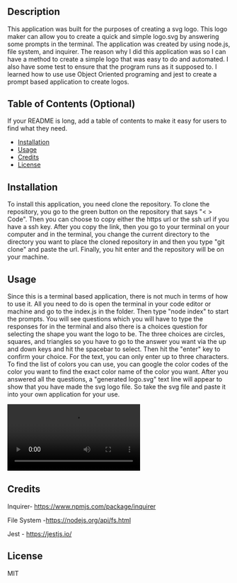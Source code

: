 # <Svg-Logo-Maker>

## Description

This application was built for the purposes of creating a svg logo. This logo maker can allow you to create a quick and simple logo.svg by answering some prompts in the terminal. The application was created by using node.js, file system, and inquirer. The reason why I did this application was so I can have a method to create a simple logo that was easy to do and automated. I also have some test to ensure that the program runs as it supposed to. I learned how to use use Object Oriented programing and jest to create a prompt based application to create logos.

## Table of Contents (Optional)

If your README is long, add a table of contents to make it easy for users to find what they need.

- [Installation](#installation)
- [Usage](#usage)
- [Credits](#credits)
- [License](#license)

## Installation

To install this application, you need clone the repository. To clone the repository, you go to the green button on the repository that says "< > Code". Then you can choose to copy either the https url or the ssh url if you have a ssh key. After you copy the link, then you go to your terminal on your computer and in the terminal, you change the current directory to the directory you want to place the cloned repository in and then you type "git clone" and paste the url. Finally, you hit enter and the repository will be on your machine.

## Usage

Since this is a terminal based application, there is not much in terms of how to use it. All you need to do is open the terminal in your code editor or machine and go to the index.js in the folder. Then type "node index" to start the prompts. You will see questions which you will have to type the responses for in the terminal and also there is a choices question for selecting the shape you want the logo to be. The three choices are circles, squares, and triangles so you have to go to the answer you want via the up and down keys and hit the spacebar to select. Then hit the "enter" key to confirm your choice. For the text, you can only enter up to three characters. To find the list of colors you can use, you can google the color codes of the color you want to find the exact color name of the color you want. After you answered all the questions, a "generated logo.svg" text line will appear to show that you have made the svg logo file. So take the svg file and paste it into your own application for your use.

![Tutorial Video](./Untitled_%20Mar%208%2C%202023%2012_02%20AM.webm)

## Credits

Inquirer- https://www.npmjs.com/package/inquirer

File System -https://nodejs.org/api/fs.html

Jest - https://jestjs.io/

## License

MIT
